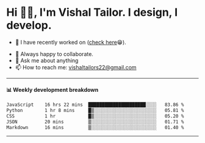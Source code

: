 # Hi 👋🏻, I'm Vishal Tailor. I design, I develop.

- 🔭 I have recently worked on ([check here](https://vishaltailor.com)😁).
<!-- - 🎦 Currently watching: JavaScript: The Hard Parts By Will Sentance. -->
- 👯 Always happy to collaborate.
- 💬 Ask me about anything
- 📫 How to reach me: <a href="mailto:vishaltailors22@gmail.com">vishaltailors22@gmail.com</a>

<hr /> 
<h4>📊 Weekly development breakdown</h4>
<!--START_SECTION:waka-->

```txt
JavaScript    16 hrs 22 mins  █████████████████████░░░░   83.86 %
Python        1 hr 8 mins     █▒░░░░░░░░░░░░░░░░░░░░░░░   05.81 %
CSS           1 hr            █▒░░░░░░░░░░░░░░░░░░░░░░░   05.20 %
JSON          20 mins         ▒░░░░░░░░░░░░░░░░░░░░░░░░   01.71 %
Markdown      16 mins         ▒░░░░░░░░░░░░░░░░░░░░░░░░   01.40 %
```

<!--END_SECTION:waka-->
<hr /> 

<!-- ![](./profile-3d-contrib/profile-green-animate.svg) -->
